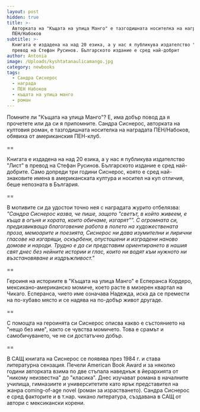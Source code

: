 ```yaml
---
layout: post
hidden: true
title: >-
  Авторката на "Къщата на улица Манго" е тазгодишната носителка на наградата
  ПЕН/Набоков
subtitle: >-
  Книгата е издадена на над 20 езика, а у нас я публикува издателство "Лист" в
  превод на Стефан Русинов. Българското издание е сред най-добрит
author: Antonia
image: /Uploads/kyshtatanaulicamango.jpg
category: newbooks
tags:
  - Сандра Сиснерос
  - награда
  - ПЕН Набоков
  - къщата на улица манго
  - роман
---
```

Помните ли "Къщата на улица Манго"? Е, има добър повод да я прочетете или да си я припомните. Сандра Сиснерос, авторката на култовия роман, е тазгодишната носителка на наградата ПЕН/Набоков, обявиха от американския ПЕН-клуб. 

\==

Книгата е издадена на над 20 езика, а у нас я публикува издателство "Лист" в превод на Стефан Русинов. Българското издание е сред най-добрите. Само допреди три години Сиснерос, която е сред най-знаковите имена в американската култура и носител на куп отличия, беше непозната в България. 

\==

В мотивите си да удостои точно нея с наградата журито отбелязва: _"Сандра Сиснерос казва, че пише, защото "светът, в който живеем, е къща в огъня и хората, които обичаме, изгарят"”. С огромната си, предизвикваща благоговение работа в полето на художествената проза, мемоарите и поезията, Сиснерос ни дава изумителни и лирични гласове на изгарящи, оскърбени, опустошени и изградени наново домове и народи. Трудно е да си представим ориентирането в нашия свят днес без нейните истории и глас, които ни водят към нужното ни възстановяване и издръжливост."_

\==

Героиня на историите в "Къщата на улица Манго" е Есперанса Кордеро, мексикано-американско момиче, което расте в мизерен квартал на Чикаго. Есперанса, чието име означава Надежда, иска да се премести на по-хубаво място и се надява на по-добър живот другаде.

\==

С помощта на героинята си Сиснерос описва какво е състоянието на "нещо без име", както се чувства момичето. Това е срамът и самобичуването, че не си достатъчно добър.

\==

В САЩ книгата на Сиснерос се появява през 1984 г. и става литературна сензация. Печели American Book Award и за няколко години авторката взима по две стъпала наведнъж в йерархията от "никому неизвестна" до "класика". Днес изучават романа в началните училища, гимназиите и университетите като ярък представител на жанра coming-of-age novel (роман за израстването). Сандра Сиснерос е сред факторите и в т.нар. чикано литература, създавана в САЩ от автори с мексикански корени.
